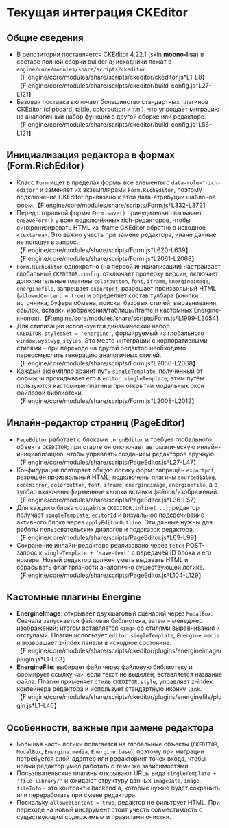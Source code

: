 # Текущая интеграция CKEditor

## Общие сведения
- В репозитории поставляется CKEditor 4.22.1 (skin **moono-lisa**) в составе полной сборки builder'а; исходники лежат в `engine/core/modules/share/scripts/ckeditor`.【F:engine/core/modules/share/scripts/ckeditor/ckeditor.js†L1-L8】【F:engine/core/modules/share/scripts/ckeditor/build-config.js†L27-L121】
- Базовая поставка включает большинство стандартных плагинов CKEditor (clipboard, table, colorbutton и т.п.), что упрощает миграцию на аналогичный набор функций в другой сборке или редакторе.【F:engine/core/modules/share/scripts/ckeditor/build-config.js†L56-L121】

## Инициализация редактора в формах (Form.RichEditor)
- Класс `Form` ищет в пределах формы все элементы с `data-role="rich-editor"` и заменяет их экземплярами `Form.RichEditor`, поэтому подключение CKEditor привязано к этой дата-атрибуции шаблонов форм.【F:engine/core/modules/share/scripts/Form.js†L332-L372】
- Перед отправкой формы `Form.save()` принудительно вызывает `onSaveForm()` у всех подключённых rich-редакторов, чтобы синхронизировать HTML из iframe CKEditor обратно в исходное `<textarea>`. Это важно учесть при замене редактора, иначе данные не попадут в запрос.【F:engine/core/modules/share/scripts/Form.js†L620-L639】【F:engine/core/modules/share/scripts/Form.js†L2061-L2068】
- `Form.RichEditor` однократно (на первой инициализации) настраивает глобальный `CKEDITOR.config`: отключает проверку версии, включает дополнительные плагины `colorbutton`, `font`, `iframe`, `energineimage`, `energinefile`, запрещает `exportpdf`, разрешает произвольный HTML (`allowedContent = true`) и определяет состав тулбара (кнопки источника, буфера обмена, поиска, базовых стилей, выравнивания, ссылок, вставки изображения/таблицы/iframe и кастомных Energine-кнопок).【F:engine/core/modules/share/scripts/Form.js†L1999-L2054】
- Для стилизации используется динамический набор `CKEDITOR.stylesSet = 'energine'`, формируемый из глобального `window.wysiwyg_styles`. Это место интеграции с корпоративными стилями – при переходе на другой редактор необходимо переосмыслить генерацию аналогичных стилей.【F:engine/core/modules/share/scripts/Form.js†L2056-L2068】
- Каждый экземпляр хранит путь `singleTemplate`, полученный от формы, и прокидывает его в `editor.singleTemplate`; этим путём пользуются кастомные плагины при открытии модальных окон файловой библиотеки.【F:engine/core/modules/share/scripts/Form.js†L2008-L2012】

## Инлайн-редактор страниц (PageEditor)
- `PageEditor` работает с блоками `.nrgnEditor` и требует глобального объекта `CKEDITOR`; при старте он отключает автоматическую инлайн-инициализацию, чтобы управлять созданием редакторов вручную.【F:engine/core/modules/share/scripts/PageEditor.js†L27-L47】
- Конфигурация повторяет общую логику форм: запрещён `exportpdf`, разрешён произвольный HTML, подключены плагины `sourcedialog`, `codemirror`, `colorbutton`, `font`, `iframe`, `energineimage`, `energinefile`, а в тулбар включены фирменные кнопки вставки файлов/изображений.【F:engine/core/modules/share/scripts/PageEditor.js†L36-L57】
- Для каждого блока создаётся `CKEDITOR.inline(...)`; редактор получает `singleTemplate`, `editorId` и визуальное подсвечивание активного блока через `applyEditorOutline`. Эти данные нужны для работы пользовательских диалогов и подсказок редактора.【F:engine/core/modules/share/scripts/PageEditor.js†L69-L99】
- Сохранение инлайн-редактора реализовано через `fetch` POST-запрос к `singleTemplate + 'save-text'` с передачей ID блока и его номера. Новый редактор должен уметь выдавать HTML и сбрасывать флаг грязности аналогично существующей логике.【F:engine/core/modules/share/scripts/PageEditor.js†L104-L129】

## Кастомные плагины Energine
- **EnergineImage**: открывает двухшаговый сценарий через `ModalBox`. Сначала запускается файловая библиотека, затем – менеджер изображений; итогом вставляется `<img>` со стилями выравнивания и отступами. Плагин использует `editor.singleTemplate`, `Energine.media` и возвращает z-index панели в исходное состояние.【F:engine/core/modules/share/scripts/ckeditor/plugins/energineimage/plugin.js†L1-L63】
- **EnergineFile**: выбирает файл через файловую библиотеку и формирует ссылку `<a>`; если текст не выделен, вставляется название файла. Плагин применяет стиль `CKEDITOR.style`, управляет z-index контейнера редактора и использует стандартную иконку `link`.【F:engine/core/modules/share/scripts/ckeditor/plugins/energinefile/plugin.js†L1-L46】

## Особенности, важные при замене редактора
- Большая часть логики полагается на глобальные объекты (`CKEDITOR`, `ModalBox`, `Energine.media`, `Energine.base`), поэтому при миграции потребуется слой-адаптер или рефакторинг точек входа, чтобы новый редактор умел работать с теми же зависимостями.
- Пользовательские плагины открывают URLы вида `singleTemplate + 'file-library/'` и ожидают структуру данных `imageData`, `image`, `fileInfo` – это контракты backend'а, которые нужно будет сохранить или переработать при смене редактора.
- Поскольку `allowedContent = true`, редактор не фильтрует HTML. При переходе на новый инструмент стоит учесть совместимость с существующим содержимым и правилами очистки.
